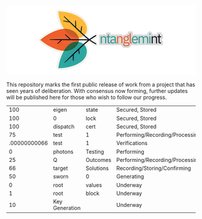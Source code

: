 ![Entanglemint Logotype](EntanglemintTriTypeFC.png)

This repository marks the first public release of work from a project that has seen years of deliberation. With consensus now forming, further updates will be published here for those who wish to follow our progress.

|               |          |            |                                         |   |
|---------------|----------|------------|-----------------------------------------|---|
| 100           | eigen    | state      | Secured, Stored                         | ✓ |
| 100           | 0        | lock       | Secured, Stored                         | ✓ |
| 100           | dispatch | cert       | Secured, Stored                         | ✓ |
| 75            | test     | 1          | Performing/Recording/Processing/Storing |   |
| .00000000066  | test     | 1          | Verifications                           |   |
| 0             | photons  | Testing    | Performing                              |   |
| 25            | Q        | Outcomes   | Performing/Recording/Processing/Storing |   |
| 66            | target   | Solutions  | Recording/Storing/Confirming            |   |
| 50            | sworn    | 0          | Generating                              |   |
| 0             | root     | values     | Underway                                |   |
| 1             | root     | block      | Underway                                |   |
| 10            | Key Generation       || Underway                                |   |